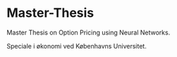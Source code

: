 # Master-Thesis
Master Thesis on Option Pricing using Neural Networks. 

Speciale i økonomi ved Københavns Universitet.
